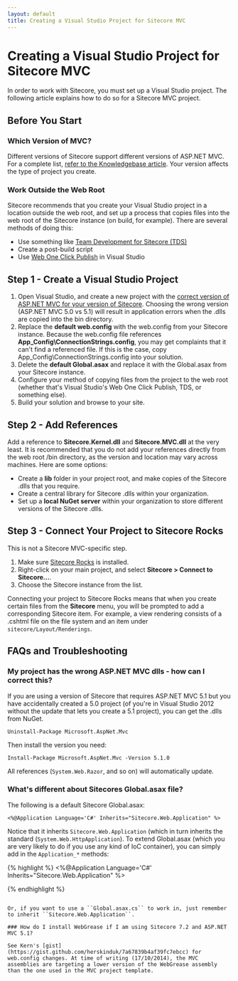 ```yaml
---
layout: default
title: Creating a Visual Studio Project for Sitecore MVC
---
```


# Creating a Visual Studio Project for Sitecore MVC

In order to work with Sitecore, you must set up a Visual Studio project. The following article explains how to do so for a Sitecore MVC project.

## Before You Start

### Which Version of MVC?

Different versions of Sitecore support different versions of ASP.NET MVC. For a complete list, [refer to the Knowledgebase article](https://kb.sitecore.net/articles/522918). Your version affects the type of project you create.

### Work Outside the Web Root

Sitecore recommends that you create your Visual Studio project in a location outside the web root, and set up a process that copies files into the web root of the Sitecore instance (on build, for example). There are several methods of doing this:

* Use something like [Team Development for Sitecore (TDS)](https://www.hhogdev.com/products/team-development-for-sitecore/overview.aspx)
* Create a post-build script
* Use [Web One Click Publish](http://msdn.microsoft.com/en-us/library/vstudio/dd434211.aspx) in Visual Studio

## Step 1 - Create a Visual Studio Project

1. Open Visual Studio, and create a new project with the [correct version of ASP.NET MVC for your version of Sitecore](https://kb.sitecore.net/articles/522918). Choosing the wrong version (ASP.NET MVC 5.0 vs 5.1) will result in application errors when the .dlls are copied into the bin directory.
2. Replace the **default web.config** with the web.config from your Sitecore instance. Because the web.config file references **App_Config\ConnectionStrings.config**, you may get complaints that it can't find a referenced file. If this is the case, copy App_Config\ConnectionStrings.config into your solution.
3. Delete the **default Global.asax** and replace it with the Global.asax from your Sitecore instance.
5. Configure your method of copying files from the project to the web root (whether that's Visual Studio's Web One Click Publish, TDS, or something else).
6. Build your solution and browse to your site.

## Step 2 - Add References

Add a reference to **Sitecore.Kernel.dll** and **Sitecore.MVC.dll** at the very least. It is recommended that you do not add your references directly from the web root /bin directory, as the version and location may vary across machines. Here are some options:
* Create a **lib** folder in your project root, and make copies of the Sitecore .dlls that you require.
* Create a central library for Sitecore .dlls within your organization.
* Set up a **local NuGet server** within your organization to store different versions of the Sitecore .dlls.

## Step 3 - Connect Your Project to Sitecore Rocks

This is not a Sitecore MVC-specific step.

1. Make sure [Sitecore Rocks](https://marketplace.sitecore.net/en/Modules/Sitecore_Rocks.aspx) is installed.
2. Right-click on your main project, and select **Sitecore > Connect to Sitecore...**. 
3. Choose the Sitecore instance from the list.

Connecting your project to Sitecore Rocks means that when you create certain files from the **Sitecore** menu, you will be prompted to add a corresponding Sitecore item. For example, a view rendering consists of a .cshtml file on the file system and an item under ``sitecore/Layout/Renderings``.

## FAQs and Troubleshooting

### My project has the wrong ASP.NET MVC dlls - how can I correct this?

If you are using a version of Sitecore that requires ASP.NET MVC 5.1 but you have accidentally created a 5.0 project (of you're in Visual Studio 2012 without the update that lets you create a 5.1 project), you can get the .dlls from NuGet.

```
Uninstall-Package Microsoft.AspNet.Mvc
```

Then install the version you need:

```
Install-Package Microsoft.AspNet.Mvc -Version 5.1.0
```

All references (``System.Web.Razor``, and so on) will automatically update.

### What's different about Sitecores Global.asax file?

The following is a default Sitecore Global.asax:

```
<%@Application Language='C#' Inherits="Sitecore.Web.Application" %>
```

Notice that it inherits ``Sitecore.Web.Application`` (which in turn inherits the standard (``System.Web.HttpApplication``). To extend Global.asax (which you are very likely to do if you use any kind of IoC container), you can simply add in the ``Application_*`` methods:

{% highlight %}
<%@Application Language='C#' Inherits="Sitecore.Web.Application" %>
<script runat="server">
  public void Application_Start() {
  }

  public void Application_End() {
  }

  public void Application_Error(object sender, EventArgs args) {
  }
</script>
{% endhighlight %}

```

Or, if you want to use a ``Global.asax.cs`` to work in, just remember to inherit ``Sitecore.Web.Application``.

### How do I install WebGrease if I am using Sitecore 7.2 and ASP.NET MVC 5.1?

See Kern's [gist](https://gist.github.com/herskinduk/7a67839b4af39fc7ebcc) for web.config changes. At time of writing (17/10/2014), the MVC assemblies are targeting a lower version of the WebGrease assembly than the one used in the MVC project template.
